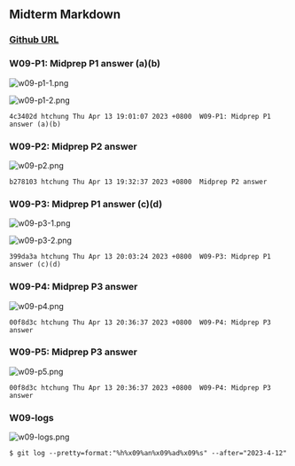 ## Midterm Markdown

### [Github URL](https://github.com/htchung/1112-1N-js-demo-id)

### W09-P1: Midprep P1 answer (a)(b)

![w09-p1-1.png](https://erogcveccbzsyhbgputf.supabase.co/storage/v1/object/public/demo-xx/md_1N_img/w09-p1-1.png)

![w09-p1-2.png](https://erogcveccbzsyhbgputf.supabase.co/storage/v1/object/public/demo-xx/md_1N_img/w09-p1-2.png)

```
4c3402d htchung Thu Apr 13 19:01:07 2023 +0800  W09-P1: Midprep P1 answer (a)(b)
```

### W09-P2: Midprep P2 answer

![w09-p2.png](https://erogcveccbzsyhbgputf.supabase.co/storage/v1/object/public/demo-xx/md_1N_img/w09-p2.png)

```
b278103 htchung Thu Apr 13 19:32:37 2023 +0800  Midprep P2 answer
```

### W09-P3: Midprep P1 answer (c)(d)

![w09-p3-1.png](https://erogcveccbzsyhbgputf.supabase.co/storage/v1/object/public/demo-xx/md_1N_img/w09-p3-1.png)

![w09-p3-2.png](https://erogcveccbzsyhbgputf.supabase.co/storage/v1/object/public/demo-xx/md_1N_img/w09-p3-2.png)

```
399da3a htchung Thu Apr 13 20:03:24 2023 +0800  W09-P3: Midprep P1 answer (c)(d)
```

### W09-P4: Midprep P3 answer

![w09-p4.png](https://erogcveccbzsyhbgputf.supabase.co/storage/v1/object/public/demo-xx/md_1N_img/w09-p4.png)

```
00f8d3c htchung Thu Apr 13 20:36:37 2023 +0800  W09-P4: Midprep P3 answer
```

### W09-P5: Midprep P3 answer

![w09-p5.png](https://erogcveccbzsyhbgputf.supabase.co/storage/v1/object/public/demo-xx/md_1N_img/w09-p5.png)

```
00f8d3c htchung Thu Apr 13 20:36:37 2023 +0800  W09-P4: Midprep P3 answer
```

### W09-logs

![w09-logs.png](https://erogcveccbzsyhbgputf.supabase.co/storage/v1/object/public/demo-xx/md_1N_img/w09-logs.png)

```
$ git log --pretty=format:"%h%x09%an%x09%ad%x09%s" --after="2023-4-12"


```
